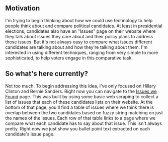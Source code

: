## Motivation

I'm trying to begin thinking about how we could use technology to help people
think about and compare political candidates. At least in presidential
elections, candidates also have an "Issues" page on their website where they
talk about issues they care about and their policy plans to address those
issues. But it's not always easy to compare what issues different candidates are
talking about and how they're talking about them. I'm interested in using
different techniques, ranging from very simple to more sophisticated, to help
voters engage in this comparative task.

## So what's here currently?

Not too much. To begin addressing this idea, I've only focused on Hillary
Clinton and Bernie Sanders. Right now you can navigate to the [Issues we
Found](issues_we_found.md) page. This was built by using some basic web scraping
to collect a list of issues that each of these candidates lists on their
website. At the bottom of that page, you'll find a table of issues where we
think there is overlap between the two candidates based on fuzzy string matching
on just the names of the issues. Each row of that table links to a page where we
compare what each candidate has to say about that issue. This isn't always
pretty. Right now we just show you bullet point text extracted on each
candidate's issue page.
